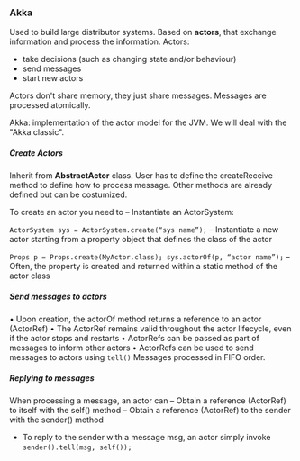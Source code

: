 ### Akka
Used to build large distributor systems.
Based on **actors**, that exchange information and process the information. Actors:
- take decisions (such as changing state and/or behaviour)
- send messages
- start new actors

Actors don't share memory, they just share messages. Messages are processed atomically.

Akka: implementation of the actor model for the JVM. We will deal with the "Akka classic".

##### Create Actors
Inherit from **AbstractActor** class. User has to define the createReceive method to define how to process message. Other methods are already defined but can be costumized.

To create an actor you need to
– Instantiate an ActorSystem:

```ActorSystem sys = ActorSystem.create(“sys name”);```
– Instantiate a new actor starting from a property object that defines the class of the actor

```Props p = Props.create(MyActor.class); sys.actorOf(p, “actor name”);```
– Often, the property is created and returned within a static method of the actor class

##### Send messages to actors
• Upon creation, the actorOf method returns a reference to an actor (ActorRef)
• The ActorRef remains valid throughout the actor lifecycle, even if the actor stops and restarts
• ActorRefs can be passed as part of messages to inform other actors
• ActorRefs can be used to send messages to actors using ```tell()```
Messages processed in FIFO order.

##### Replying to messages
When processing a message, an actor can
– Obtain a reference (ActorRef) to itself with the self() method
– Obtain a reference (ActorRef) to the sender with the sender() method
- To reply to the sender with a message msg, an actor simply invoke ```sender().tell(msg, self());```